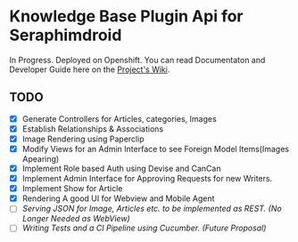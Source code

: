 # Knowledge Base Plugin Api for Seraphimdroid #

In Progress.
Deployed on Openshift.
You can read Documentaton and Developer Guide here on the [Project's Wiki](https://github.com/addiittya2006/owasp-educate/wiki).

## TODO ##
- [x] Generate Controllers for Articles, categories, Images
- [x] Establish Relationships & Associations
- [x] Image Rendering using Paperclip
- [x] Modify Views for an Admin Interface to see Foreign Model Items(Images Apearing)
- [x] Implement Role based Auth using Devise and CanCan
- [x] Implement Admin Interface for Approving Requests for new Writers.
- [x] Implement Show for Article
- [x] Rendering A good UI for Webview and Mobile Agent
- [ ] *Serving JSON for Image, Articles etc. to be implemented as REST. (No Longer Needed as WebView)*
- [ ] *Writing Tests and a CI Pipeline using Cucumber. (Future Proposal)*
